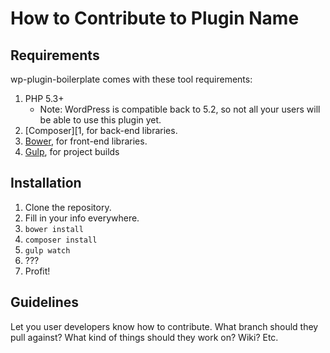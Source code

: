 # How to Contribute to Plugin Name #

## Requirements ##

wp-plugin-boilerplate comes with these tool requirements:

1. PHP 5.3+
	* Note: WordPress is compatible back to 5.2, so not all your users will be able to use this plugin yet.
2. [Composer][1, for back-end libraries.
3. [Bower][2], for front-end libraries.
4. [Gulp][3], for project builds

## Installation ##

1. Clone the repository.
2. Fill in your info everywhere.
3. `bower install`
4. `composer install`
5. `gulp watch`
6. ???
7. Profit!

## Guidelines ##

Let you user developers know how to contribute. What branch should they pull against? What kind of things should they work on? Wiki? Etc.

[1]: https://getcomposer.org/
[2]: http://bower.io/
[3]: http://gulpjs.com/
